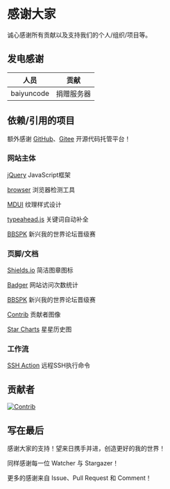 # 感谢大家

诚心感谢所有贡献以及支持我们的个人/组织/项目等。


## 发电感谢

| 人员         | 贡献    |
|------------|-------|
| baiyuncode | 捐赠服务器 |


## 依赖/引用的项目

额外感谢 [GitHub](https://github.com)、[Gitee](https://gitee.com) 开源代码托管平台！

### 网站主体

[jQuery](https://github.com/jquery/jquery) JavaScript框架

[browser](https://github.com/mumuy/browser) 浏览器检测工具

[MDUI](https://github.com/zdhxiong/mdui) 纹理样式设计

[typeahead.js](https://github.com/twitter/typeahead.js) 关键词自动补全

[BBSPK](https://github.com/LYOfficial/BBSPK) 新兴我的世界论坛晋级赛

### 页脚/文档

[Shields.io](https://github.com/badges/shields) 简洁图章图标

[Badger](https://badges.toozhao.com) 网站访问次数统计

[BBSPK](https://github.com/LYOfficial/BBSPK) 新兴我的世界论坛晋级赛

[Contrib](https://github.com/lacolaco/contributors-img) 贡献者图像

[Star Charts](https://github.com/caarlos0/starcharts) 星星历史图

### 工作流

[SSH Action](https://github.com/fifsky/ssh-action) 远程SSH执行命令


## 贡献者

[![Contrib](https://contrib.rocks/image?repo=teaSummer/MCiSEE)](https://github.com/teaSummer/MCiSEE/graphs/contributors)


## 写在最后

感谢大家的支持！望来日携手并进，创造更好的我的世界！

同样感谢每一位 Watcher 与 Stargazer！

更多的感谢来自 Issue、Pull Request 和 Comment！
